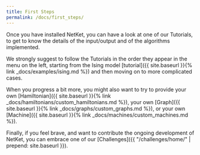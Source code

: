```yaml
---
title: First Steps
permalink: /docs/first_steps/
---
```


Once you have installed NetKet, you can have a look at one of our Tutorials, to get to know the details of the input/output and
of the algorithms implemented.

We strongly suggest to follow the Tutorials in the order they appear in the menu on the left, starting from
the Ising model [tutorial]({{ site.baseurl }}{% link _docs/examples/ising.md %}) and then moving on to more complicated
cases.



When you progress a bit more, you might also want to try to provide your own
[Hamiltonian]({{ site.baseurl }}{% link _docs/hamiltonians/custom_hamiltonians.md %}), your own [Graph]({{ site.baseurl }}{% link _docs/graphs/custom_graphs.md %}),
or your own [Machine]({{ site.baseurl }}{% link _docs/machines/custom_machines.md %}).

Finally, if you feel brave, and want to contribute the ongoing development of NetKet, you can embrace one of our [Challenges]({{ "/challenges/home/" | prepend: site.baseurl }}).
